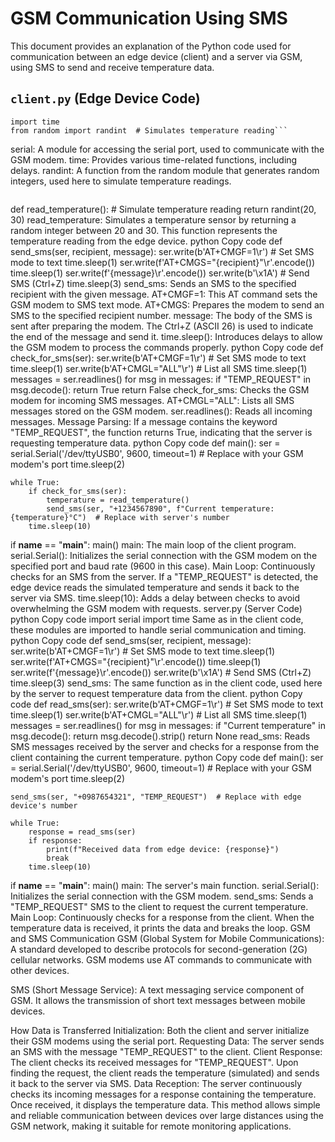 # GSM Communication Using SMS

This document provides an explanation of the Python code used for communication between an edge device (client) and a server via GSM, using SMS to send and receive temperature data.

## `client.py` (Edge Device Code)

```import serial
import time
from random import randint  # Simulates temperature reading```

```
serial: A module for accessing the serial port, used to communicate with the GSM modem.
time: Provides various time-related functions, including delays.
randint: A function from the random module that generates random integers, used here to simulate temperature readings.
```
```
def read_temperature():
    # Simulate temperature reading
    return randint(20, 30)
read_temperature: Simulates a temperature sensor by returning a random integer between 20 and 30. This function represents the temperature reading from the edge device.
python
Copy code
def send_sms(ser, recipient, message):
    ser.write(b'AT+CMGF=1\r')  # Set SMS mode to text
    time.sleep(1)
    ser.write(f'AT+CMGS="{recipient}"\r'.encode())
    time.sleep(1)
    ser.write(f'{message}\r'.encode())
    ser.write(b'\x1A')  # Send SMS (Ctrl+Z)
    time.sleep(3)
send_sms: Sends an SMS to the specified recipient with the given message.
AT+CMGF=1: This AT command sets the GSM modem to SMS text mode.
AT+CMGS: Prepares the modem to send an SMS to the specified recipient number.
message: The body of the SMS is sent after preparing the modem. The Ctrl+Z (ASCII 26) is used to indicate the end of the message and send it.
time.sleep(): Introduces delays to allow the GSM modem to process the commands properly.
python
Copy code
def check_for_sms(ser):
    ser.write(b'AT+CMGF=1\r')  # Set SMS mode to text
    time.sleep(1)
    ser.write(b'AT+CMGL="ALL"\r')  # List all SMS
    time.sleep(1)
    messages = ser.readlines()
    for msg in messages:
        if "TEMP_REQUEST" in msg.decode():
            return True
    return False
check_for_sms: Checks the GSM modem for incoming SMS messages.
AT+CMGL="ALL": Lists all SMS messages stored on the GSM modem.
ser.readlines(): Reads all incoming messages.
Message Parsing: If a message contains the keyword "TEMP_REQUEST", the function returns True, indicating that the server is requesting temperature data.
python
Copy code
def main():
    ser = serial.Serial('/dev/ttyUSB0', 9600, timeout=1)  # Replace with your GSM modem's port
    time.sleep(2)

    while True:
        if check_for_sms(ser):
            temperature = read_temperature()
            send_sms(ser, "+1234567890", f"Current temperature: {temperature}°C")  # Replace with server's number
        time.sleep(10)

if __name__ == "__main__":
    main()
main: The main loop of the client program.
serial.Serial(): Initializes the serial connection with the GSM modem on the specified port and baud rate (9600 in this case).
Main Loop: Continuously checks for an SMS from the server. If a "TEMP_REQUEST" is detected, the edge device reads the simulated temperature and sends it back to the server via SMS.
time.sleep(10): Adds a delay between checks to avoid overwhelming the GSM modem with requests.
server.py (Server Code)
python
Copy code
import serial
import time
Same as in the client code, these modules are imported to handle serial communication and timing.
python
Copy code
def send_sms(ser, recipient, message):
    ser.write(b'AT+CMGF=1\r')  # Set SMS mode to text
    time.sleep(1)
    ser.write(f'AT+CMGS="{recipient}"\r'.encode())
    time.sleep(1)
    ser.write(f'{message}\r'.encode())
    ser.write(b'\x1A')  # Send SMS (Ctrl+Z)
    time.sleep(3)
send_sms: The same function as in the client code, used here by the server to request temperature data from the client.
python
Copy code
def read_sms(ser):
    ser.write(b'AT+CMGF=1\r')  # Set SMS mode to text
    time.sleep(1)
    ser.write(b'AT+CMGL="ALL"\r')  # List all SMS
    time.sleep(1)
    messages = ser.readlines()
    for msg in messages:
        if "Current temperature" in msg.decode():
            return msg.decode().strip()
    return None
read_sms: Reads SMS messages received by the server and checks for a response from the client containing the current temperature.
python
Copy code
def main():
    ser = serial.Serial('/dev/ttyUSB0', 9600, timeout=1)  # Replace with your GSM modem's port
    time.sleep(2)

    send_sms(ser, "+0987654321", "TEMP_REQUEST")  # Replace with edge device's number

    while True:
        response = read_sms(ser)
        if response:
            print(f"Received data from edge device: {response}")
            break
        time.sleep(10)

if __name__ == "__main__":
    main()
main: The server's main function.
serial.Serial(): Initializes the serial connection with the GSM modem.
send_sms: Sends a "TEMP_REQUEST" SMS to the client to request the current temperature.
Main Loop: Continuously checks for a response from the client. When the temperature data is received, it prints the data and breaks the loop.
GSM and SMS Communication
GSM (Global System for Mobile Communications): A standard developed to describe protocols for second-generation (2G) cellular networks. GSM modems use AT commands to communicate with other devices.

SMS (Short Message Service): A text messaging service component of GSM. It allows the transmission of short text messages between mobile devices.

How Data is Transferred
Initialization: Both the client and server initialize their GSM modems using the serial port.
Requesting Data:
The server sends an SMS with the message "TEMP_REQUEST" to the client.
Client Response:
The client checks its received messages for "TEMP_REQUEST".
Upon finding the request, the client reads the temperature (simulated) and sends it back to the server via SMS.
Data Reception:
The server continuously checks its incoming messages for a response containing the temperature.
Once received, it displays the temperature data.
This method allows simple and reliable communication between devices over large distances using the GSM network, making it suitable for remote monitoring applications.
